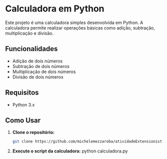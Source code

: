 # Calculadora em Python

Este projeto é uma calculadora simples desenvolvida em Python. A calculadora permite realizar operações básicas como adição, subtração, multiplicação e divisão. 

## Funcionalidades

- Adição de dois números
- Subtração de dois números
- Multiplicação de dois números
- Divisão de dois números

## Requisitos

- Python 3.x

## Como Usar

1. **Clone o repositório:**

   ```bash
   git clone https://github.com/michelemezzaroba/atividadeExtensionistaII


2. **Execute o script da calculadora:**
    python calculadora.py

